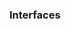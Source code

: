 <link rel="stylesheet" href="{{baseUrl}}/css/textbook.css">

<div class="website-content">

### Interfaces

<div id="main">

<include src="./introduction/topicPanel.md" />

</div>
</div>
